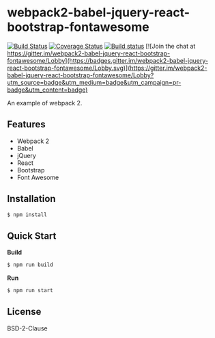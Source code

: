 # webpack2-babel-jquery-react-bootstrap-fontawesome

[![Build Status](https://travis-ci.org/AspirinRain/webpack2-babel-jquery-react-bootstrap-fontawesome.svg?branch=master)](https://travis-ci.org/AspirinRain/webpack2-babel-jquery-react-bootstrap-fontawesome)  [![Coverage Status](https://coveralls.io/repos/github/AspirinRain/webpack2-babel-jquery-react-bootstrap-fontawesome/badge.svg?branch=master)](https://coveralls.io/github/AspirinRain/webpack2-babel-jquery-react-bootstrap-fontawesome?branch=master)  [![Build status](https://ci.appveyor.com/api/projects/status/l1t49j0c1u6ldgol/branch/master?svg=true)](https://ci.appveyor.com/project/AspirinRain/webpack2-babel-jquery-react-bootstrap-fontawesome/branch/master)  [![Join the chat at https://gitter.im/webpack2-babel-jquery-react-bootstrap-fontawesome/Lobby](https://badges.gitter.im/webpack2-babel-jquery-react-bootstrap-fontawesome/Lobby.svg)](https://gitter.im/webpack2-babel-jquery-react-bootstrap-fontawesome/Lobby?utm_source=badge&utm_medium=badge&utm_campaign=pr-badge&utm_content=badge)

An example of webpack 2.

## Features

- Webpack 2
- Babel
- jQuery
- React
- Bootstrap
- Font Awesome

## Installation

``` bash
$ npm install
```

## Quick Start

**Build**

``` bash
$ npm run build
```

**Run**

``` bash
$ npm run start
```

## License

BSD-2-Clause
